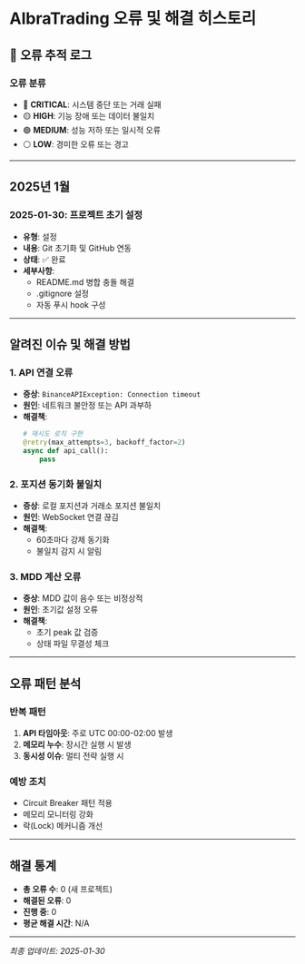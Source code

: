 # AlbraTrading 오류 및 해결 히스토리

## 📛 오류 추적 로그

### 오류 분류
- 🔴 **CRITICAL**: 시스템 중단 또는 거래 실패
- 🟡 **HIGH**: 기능 장애 또는 데이터 불일치
- 🟢 **MEDIUM**: 성능 저하 또는 일시적 오류
- ⚪ **LOW**: 경미한 오류 또는 경고

---

## 2025년 1월

### 2025-01-30: 프로젝트 초기 설정
- **유형**: 설정
- **내용**: Git 초기화 및 GitHub 연동
- **상태**: ✅ 완료
- **세부사항**:
  - README.md 병합 충돌 해결
  - .gitignore 설정
  - 자동 푸시 hook 구성

---

## 알려진 이슈 및 해결 방법

### 1. API 연결 오류
- **증상**: `BinanceAPIException: Connection timeout`
- **원인**: 네트워크 불안정 또는 API 과부하
- **해결책**:
  ```python
  # 재시도 로직 구현
  @retry(max_attempts=3, backoff_factor=2)
  async def api_call():
      pass
  ```

### 2. 포지션 동기화 불일치
- **증상**: 로컬 포지션과 거래소 포지션 불일치
- **원인**: WebSocket 연결 끊김
- **해결책**:
  - 60초마다 강제 동기화
  - 불일치 감지 시 알림

### 3. MDD 계산 오류
- **증상**: MDD 값이 음수 또는 비정상적
- **원인**: 초기값 설정 오류
- **해결책**:
  - 초기 peak 값 검증
  - 상태 파일 무결성 체크

---

## 오류 패턴 분석

### 반복 패턴
1. **API 타임아웃**: 주로 UTC 00:00-02:00 발생
2. **메모리 누수**: 장시간 실행 시 발생
3. **동시성 이슈**: 멀티 전략 실행 시

### 예방 조치
- Circuit Breaker 패턴 적용
- 메모리 모니터링 강화
- 락(Lock) 메커니즘 개선

---

## 해결 통계

- **총 오류 수**: 0 (새 프로젝트)
- **해결된 오류**: 0
- **진행 중**: 0
- **평균 해결 시간**: N/A

---

*최종 업데이트: 2025-01-30*